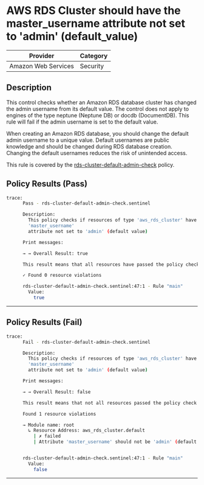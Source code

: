 # AWS RDS Cluster should have the master_username attribute not set to 'admin' (default_value)

| Provider            | Category  |
| ------------------- | --------  |
| Amazon Web Services |  Security |

## Description

This control checks whether an Amazon RDS database cluster has changed the admin username from its default value. The control does not apply to engines of the type neptune (Neptune DB) or docdb (DocumentDB). This rule will fail if the admin username is set to the default value.

When creating an Amazon RDS database, you should change the default admin username to a unique value. Default usernames are public knowledge and should be changed during RDS database creation. Changing the default usernames reduces the risk of unintended access.

This rule is covered by the [rds-cluster-default-admin-check](../../policies/rds/rds-cluster-default-admin-check.sentinel) policy.

## Policy Results (Pass)

```bash
trace:
      Pass - rds-cluster-default-admin-check.sentinel

      Description:
        This policy checks if resources of type 'aws_rds_cluster' have the
        'master_username'
        attribute not set to 'admin' (default value)

      Print messages:

      → → Overall Result: true

      This result means that all resources have passed the policy check for the policy rds-cluster-default-admin-check.

      ✓ Found 0 resource violations

      rds-cluster-default-admin-check.sentinel:47:1 - Rule "main"
        Value:
          true
```

---

## Policy Results (Fail)

```bash
trace:
      Fail - rds-cluster-default-admin-check.sentinel

      Description:
        This policy checks if resources of type 'aws_rds_cluster' have the
        'master_username'
        attribute not set to 'admin' (default value)

      Print messages:

      → → Overall Result: false

      This result means that not all resources passed the policy check and the protected behavior is not allowed for the policy rds-cluster-default-admin-check.

      Found 1 resource violations

      → Module name: root
        ↳ Resource Address: aws_rds_cluster.default
          | ✗ failed
          | Attribute 'master_username' should not be 'admin' (default value) for AWS RDS Cluster. Refer to https://docs.aws.amazon.com/securityhub/latest/userguide/rds-controls.html#rds-24 for more details.


      rds-cluster-default-admin-check.sentinel:47:1 - Rule "main"
        Value:
          false
```

---
